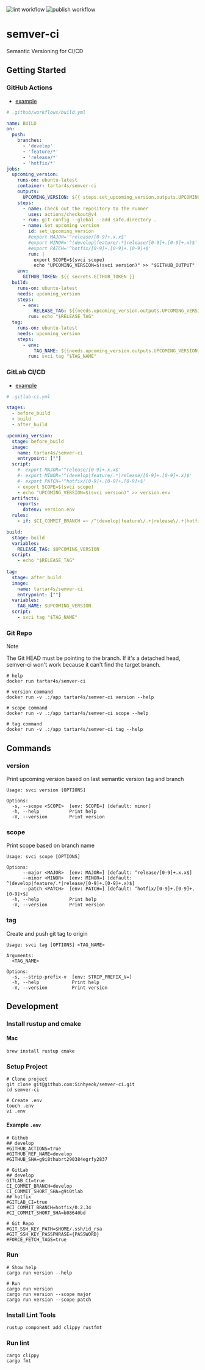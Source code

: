 ![lint workflow](https://github.com/Sinhyeok/semver-ci/actions/workflows/lint.yml/badge.svg)
![publish workflow](https://github.com/Sinhyeok/semver-ci/actions/workflows/publish.yml/badge.svg)
# semver-ci
Semantic Versioning for CI/CD

## Getting Started
### GitHub Actions
- [example](https://github.com/Sinhyeok/semver-ci-example)
```yaml
# .github/workflows/build.yml

name: BUILD
on:
  push:
    branches:
      - 'develop'
      - 'feature/*'
      - 'release/*'
      - 'hotfix/*'
jobs:
  upcoming_version:
    runs-on: ubuntu-latest
    container: tartar4s/semver-ci
    outputs:
      UPCOMING_VERSION: ${{ steps.set_upcoming_version.outputs.UPCOMING_VERSION }}
    steps:
      - name: Check out the repository to the runner
        uses: actions/checkout@v4
      - run: git config --global --add safe.directory .
      - name: Set upcoming version
        id: set_upcoming_version
        #export MAJOR='^release/[0-9]+.x.x$'
        #export MINOR='^(develop|feature/.*|release/[0-9]+.[0-9]+.x)$'
        #export PATCH='^hotfix/[0-9]+.[0-9]+.[0-9]+$'
        run: |
          export SCOPE=$(svci scope)
          echo "UPCOMING_VERSION=$(svci version)" >> "$GITHUB_OUTPUT"
    env:
      GITHUB_TOKEN: ${{ secrets.GITHUB_TOKEN }}
  build:
    runs-on: ubuntu-latest
    needs: upcoming_version
    steps:
      - env:
          RELEASE_TAG: ${{needs.upcoming_version.outputs.UPCOMING_VERSION}}
        run: echo "$RELEASE_TAG"
  tag:
    runs-on: ubuntu-latest
    needs: upcoming_version
    steps:
      - env:
          TAG_NAME: ${{needs.upcoming_version.outputs.UPCOMING_VERSION}}
        run: svci tag "$TAG_NAME"
```
### GitLab CI/CD
- [example](https://gitlab.com/attar.sh/semver-ci-example)
```yaml
# .gitlab-ci.yml

stages:
  - before_build
  - build
  - after_build

upcoming_version:
  stage: before_build
  image:
    name: tartar4s/semver-ci
    entrypoint: [""]
  script:
    #- export MAJOR='^release/[0-9]+.x.x$'
    #- export MINOR='^(develop|feature/.*|release/[0-9]+.[0-9]+.x)$'
    #- export PATCH='^hotfix/[0-9]+.[0-9]+.[0-9]+$'
    - export SCOPE=$(svci scope)
    - echo "UPCOMING_VERSION=$(svci version)" >> version.env
  artifacts:
    reports:
      dotenv: version.env
  rules:
    - if: $CI_COMMIT_BRANCH =~ /^(develop|feature\/.+|release\/.+|hotfix\/.+)$/

build:
  stage: build
  variables:
    RELEASE_TAG: $UPCOMING_VERSION
  script:
    - echo "$RELEASE_TAG"
  
tag:
  stage: after_build
  image:
    name: tartar4s/semver-ci
    entrypoint: [""]
  variables:
    TAG_NAME: $UPCOMING_VERSION
  script:
    - svci tag "$TAG_NAME"
```
### Git Repo
> [!NOTE]
> The Git HEAD must be pointing to the branch. If it's a detached head, semver-ci won't work because it can't find the target branch.
```shell
# help
docker run tartar4s/semver-ci

# version command
docker run -v .:/app tartar4s/semver-ci version --help

# scope command
docker run -v .:/app tartar4s/semver-ci scope --help

# tag command
docker run -v .:/app tartar4s/semver-ci tag --help
```

## Commands
### version
Print upcoming version based on last semantic version tag and branch
```shell
Usage: svci version [OPTIONS]

Options:
  -s, --scope <SCOPE>  [env: SCOPE=] [default: minor]
  -h, --help           Print help
  -V, --version        Print version
```
### scope
Print scope based on branch name
```shell
Usage: svci scope [OPTIONS]

Options:
      --major <MAJOR>  [env: MAJOR=] [default: ^release/[0-9]+.x.x$]
      --minor <MINOR>  [env: MINOR=] [default: ^(develop|feature/.*|release/[0-9]+.[0-9]+.x)$]
      --patch <PATCH>  [env: PATCH=] [default: ^hotfix/[0-9]+.[0-9]+.[0-9]+$]
  -h, --help           Print help
  -V, --version        Print version
```
### tag
Create and push git tag to origin
```shell
Usage: svci tag [OPTIONS] <TAG_NAME>

Arguments:
  <TAG_NAME>  

Options:
  -s, --strip-prefix-v  [env: STRIP_PREFIX_V=]
  -h, --help            Print help
  -V, --version         Print version
```

## Development
### Install rustup and cmake
#### Mac
```shell
brew install rustup cmake
```
### Setup Project
```shell
# Clone project
git clone git@github.com:Sinhyeok/semver-ci.git
cd semver-ci

# Create .env
touch .env
vi .env
```
#### Example `.env`
```dotenv
# Github
## develop
#GITHUB_ACTIONS=true
#GITHUB_REF_NAME=develop
#GITHUB_SHA=g9i8thubrt290384egrfy2837

# GitLab
## develop
GITLAB_CI=true
CI_COMMIT_BRANCH=develop
CI_COMMIT_SHORT_SHA=g9i0tlab
## hotfix
#GITLAB_CI=true
#CI_COMMIT_BRANCH=hotfix/0.2.34
#CI_COMMIT_SHORT_SHA=b08640bd

# Git Repo
#GIT_SSH_KEY_PATH=$HOME/.ssh/id_rsa
#GIT_SSH_KEY_PASSPHRASE={PASSWORD}
#FORCE_FETCH_TAGS=true
```

### Run
```shell
# Show help
cargo run version --help

# Run
cargo run version
cargo run version --scope major
cargo run version --scope patch
```

### Install Lint Tools
```shell
rustup component add clippy rustfmt
```
### Run lint
```shell
cargo clippy
cargo fmt
```
